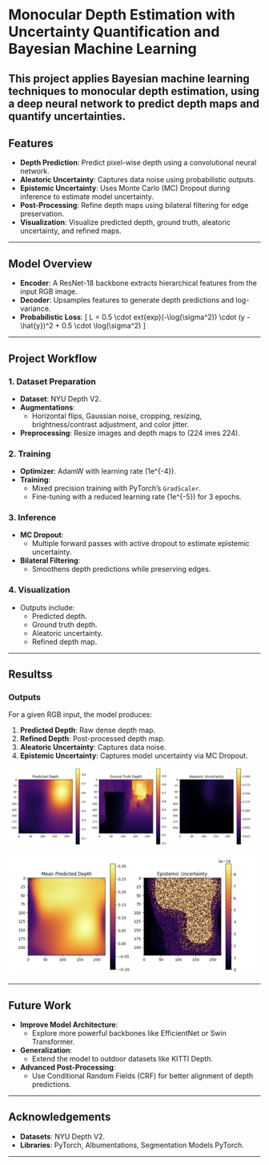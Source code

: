 
# **Monocular Depth Estimation with Uncertainty Quantification and Bayesian Machine Learning**

This project applies Bayesian machine learning techniques to monocular depth estimation, using a deep neural network to predict depth maps and quantify uncertainties. 
---

## **Features**
- **Depth Prediction**: Predict pixel-wise depth using a convolutional neural network.
- **Aleatoric Uncertainty**: Captures data noise using probabilistic outputs.
- **Epistemic Uncertainty**: Uses Monte Carlo (MC) Dropout during inference to estimate model uncertainty.
- **Post-Processing**: Refine depth maps using bilateral filtering for edge preservation.
- **Visualization**: Visualize predicted depth, ground truth, aleatoric uncertainty, and refined maps.

---

## **Model Overview**
- **Encoder**: A ResNet-18 backbone extracts hierarchical features from the input RGB image.
- **Decoder**: Upsamples features to generate depth predictions and log-variance.
- **Probabilistic Loss**:
  \[
  L = 0.5 \cdot 	ext{exp}(-\log(\sigma^2)) \cdot (y - \hat{y})^2 + 0.5 \cdot \log(\sigma^2)
  \]

---

## **Project Workflow**

### **1. Dataset Preparation**
- **Dataset**: NYU Depth V2.
- **Augmentations**:
  - Horizontal flips, Gaussian noise, cropping, resizing, brightness/contrast adjustment, and color jitter.
- **Preprocessing**: Resize images and depth maps to \(224 	imes 224\).

### **2. Training**
- **Optimizer**: AdamW with learning rate \(1e^{-4}\).
- **Training**:
  - Mixed precision training with PyTorch’s `GradScaler`.
  - Fine-tuning with a reduced learning rate \(1e^{-5}\) for 3 epochs.

### **3. Inference**
- **MC Dropout**:
  - Multiple forward passes with active dropout to estimate epistemic uncertainty.
- **Bilateral Filtering**:
  - Smoothens depth predictions while preserving edges.

### **4. Visualization**
- Outputs include:
  - Predicted depth.
  - Ground truth depth.
  - Aleatoric uncertainty.
  - Refined depth map.

---


## **Results**s
### **Outputs**
For a given RGB input, the model produces:
1. **Predicted Depth**: Raw dense depth map.
2. **Refined Depth**: Post-processed depth map.
3. **Aleatoric Uncertainty**: Captures data noise.
4. **Epistemic Uncertainty**: Captures model uncertainty via MC Dropout.

![Aleatoric Uncertainty](<Aleatoric Uncertainty.png>)

![Epistemic Uncertainty](<Epistemic Uncertainty.png>)


---

## **Future Work**
- **Improve Model Architecture**:
  - Explore more powerful backbones like EfficientNet or Swin Transformer.
- **Generalization**:
  - Extend the model to outdoor datasets like KITTI Depth.
- **Advanced Post-Processing**:
  - Use Conditional Random Fields (CRF) for better alignment of depth predictions.

---

## **Acknowledgements**
- **Datasets**: NYU Depth V2.
- **Libraries**: PyTorch, Albumentations, Segmentation Models PyTorch.

---


